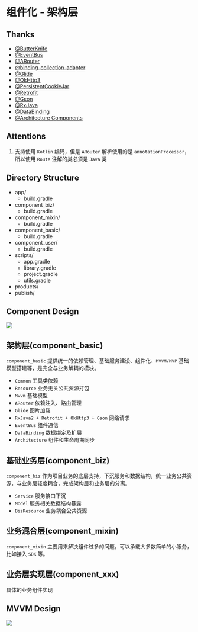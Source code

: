 # 组件化 - 架构层

## Thanks

- [@ButterKnife](https://github.com/JakeWharton/butterknife)
- [@EventBus](https://github.com/greenrobot/EventBus)
- [@ARouter](https://github.com/alibaba/ARouter)
- [@binding-collection-adapter](https://github.com/evant/binding-collection-adapter)
- [@Glide](https://github.com/bumptech/glide)
- [@OkHttp3](https://github.com/square/okhttp)
- [@PersistentCookieJar](https://github.com/franmontiel/PersistentCookieJar)
- [@Retrofit](https://github.com/square/retrofit)
- [@Gson](https://github.com/google/gson)
- [@RxJava](https://github.com/ReactiveX/RxJava)
- [@DataBinding](https://developer.android.com/topic/libraries/data-binding/)
- [@Architecture Components](https://developer.android.com/topic/libraries/architecture/)

## Attentions

1. 支持使用 `Kotlin` 编码，但是 `ARouter` 解析使用的是 `annotationProcessor`，所以使用 `Route` 注解的类必须是 `Java` 类

## Directory Structure

- app/
    - build.gradle
- component_biz/
    - build.gradle
- component_mixin/
    - build.gradle
- component_basic/
    - build.gradle
- component_user/
    - build.gradle
- scripts/
    - app.gradle
    - library.gradle
    - project.gradle
    - utils.gradle
- products/
- publish/



## Component Design

![](http://cdn1.showjoy.com/shop/images/20180913/XMEX8EITHWRAROVVSOCM1536818047487.png)

## 架构层(component_basic)

`component_basic` 提供统一的依赖管理、基础服务建设、组件化、`MVVM/MVP` 基础模型搭建等，是完全与业务解耦的模块。

- `Common` 工具类依赖
- `Resource` 业务无关公共资源打包
- `Mvvm` 基础模型
- `ARouter` 依赖注入、路由管理
- `Glide` 图片加载
- `RxJava2 + Retrofit + OkHttp3 + Gson` 网络请求
- `EventBus` 组件通信
- `DataBinding` 数据绑定及扩展
- `Architecture` 组件和生命周期同步


## 基础业务层(component_biz)

`component_biz` 作为项目业务的底层支持，下沉服务和数据结构，统一业务公共资源，与业务层轻度耦合，完成架构层和业务层的分离。

- `Service` 服务接口下沉
- `Model` 服务相关数据结构暴露
- `BizResource` 业务耦合公共资源

## 业务混合层(component_mixin)

`component_mixin` 主要用来解决组件过多的问题，可以承载大多数简单的小服务，比如接入 `SDK` 等。

## 业务层实现层(component_xxx)

具体的业务组件实现


## MVVM Design

![](http://cdn1.showjoy.com/shop/images/20180913/BJVRKONATC6TI33OWI981536817416210.png)
